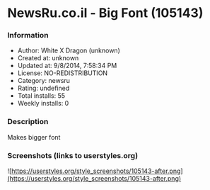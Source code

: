 # NewsRu.co.il - Big Font (105143)

### Information
- Author: White X Dragon (unknown)
- Created at: unknown
- Updated at: 9/8/2014, 7:58:34 PM
- License: NO-REDISTRIBUTION
- Category: newsru
- Rating: undefined
- Total installs: 55
- Weekly installs: 0


### Description
Makes bigger font


### Screenshots (links to userstyles.org)
![https://userstyles.org/style_screenshots/105143-after.png](https://userstyles.org/style_screenshots/105143-after.png)


